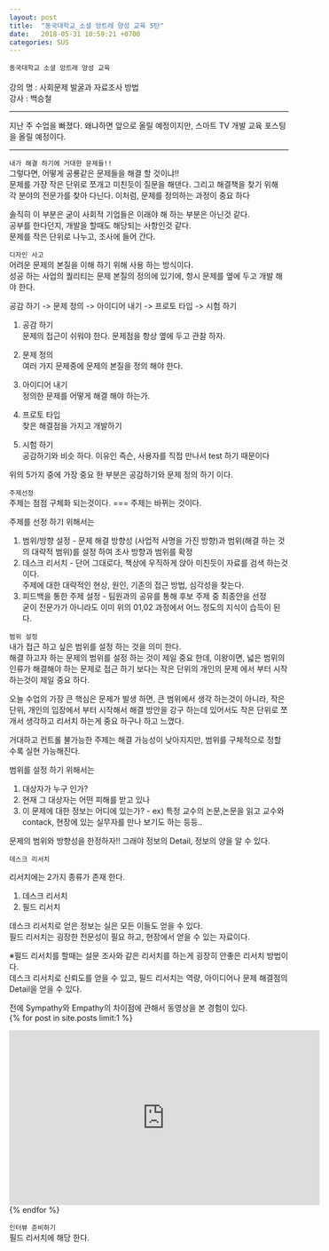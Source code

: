 ```yaml
---
layout: post
title:  "동국대학교_소셜 앙트레 양성 교육 5탄"
date:   2018-05-31 10:59:21 +0700
categories: SUS
---
```

`동국대학교 소셜 앙트레 양성 교육`<br>
<br>
강의 명 : 사회문제 발굴과 자료조사 방법  <br>
강사    : 백승철  <br>

---
지난 주 수업을 빠졌다. 왜냐하면 앞으로 올릴 예정이지만, 스마트 TV 개발 교육 포스팅을 올릴 예정이다.<br>

---
`내가 해결 하기에 거대한 문제들!!`<br>
그렇다면, 어떻게 공룡같은 문제들을 해결 할 것이냐!! <br>
문제를 가장 작은 단위로 쪼개고 미친듯이 질문을 해댄다. 그리고 해결책을 찾기 위해 <br>
각 분야의 전문가를 찾아 다닌다. 이처럼, 문제를 정의하는 과정이 중요 하다 <br>

솔직히 이 부분은 굳이 사회적 기업들은 이래야 해 하는 부분은 아닌것 같다.<br>
공부를 한다던지, 개발을 할때도 해당되는 사항인것 같다. <br>
문제를 작은 단위로 나누고, 조사에 들어 간다. <br>

`디자인 사고`<br>
어려운 문제의 본질을 이해 하기 위해 사용 하는 방식이다. <br>
성공 하는 사업의 퀄리티는 문제 본질의 정의에 있기에, 항시 문제를 옆에 두고 개발 해야 한다. <br>

공감 하기 -> 문제 정의  -> 아이디어 내기  -> 프로토 타입 -> 시험 하기 <br>

01. 공감 하기  <br>
문제의 접근이 쉬워야 한다. 문제점을 항상 옆에 두고 관찰 하자. <br>

02. 문제 정의  <br>
여러 가지 문제중에 문제의 본질을 정의 해야 한다. <br>

03. 아이디어 내기 <br>
정의한 문제를 어떻게 해결 해야 하는가. <br>

04. 프로토 타입 <br>
찾은 해결점을 가지고 개발하기 <br>

05. 시험 하기 <br>
공감하기와 비슷 하다. 이유인 즉슨, 사용자를 직접 만나서 test 하기 때문이다 <br>

위의 5가지 중에 가장 중요 한 부분은 공감하기와 문제 정의 하기 이다. <br>

`주제선정`<br>
주제는 점점 구체화 되는것이다. === 주제는 바뀌는 것이다. <br>

주제를 선정 하기 위해서는 <br>
01. 범위/방향 설정 - 문제 해결 방향성 (사업적 사명을 가진 방향)과 범위(해결 하는 것의 대략적 범위)를 설정 하여 조사 방향과 범위를 확정 <br>
02. 데스크 리서치  - 단어 그대로다, 책상에 우직하게 앉아 미친듯이 자료를 검색 하는것이다. <br>
주제에 대한 대략적인 현상, 원인, 기존의 접근 방법, 심각성을 찾는다. <br>
03. 피드백을 통한 주제 설정 - 팀원과의 공유를 통해 후보 주제 중 최종안을 선정 <br>
굳이 전문가가 아니라도 이미 위의 01,02  과정에서 어느 정도의 지식이 습득이 된다. <br>

`범위 설정`<br>
내가 접근 하고 싶은 범위를 설정 하는 것을 의미 한다. <br>
해결 하고자 하는 문제의 범위를 설정 하는 것이 제일 중요 한데, 이왕이면, 넓은 범위의 인류가 해결해야 하는 문제로 접근 하기 보다는 작은 단위의 개인의 문제 에서 부터 시작하는것이 제일 중요 하다. <br>

오늘 수업의 가장 큰 핵심은 문제가 발생 하면, 큰 범위에서 생각 하는것이 아니라, 작은 단위, 개인의 입장에서 부터 시작해서 해결 방안을 강구 하는데 있어서도 작은 단위로 쪼개서 생각하고 리서치 하는게 중요 하구나 하고 느꼈다. <br>

거대하고 컨트롤 불가능한 주제는 해결 가능성이 낮아지지만, 범위를 구체적으로 정할 수록 실현 가능해진다. <br>

범위를 설정 하기 위해서는 <br>
01. 대상자가 누구 인가? <br>
02. 현재 그 대상자는 어떤 피해를 받고 있나<br>
03. 이 문제에 대한 정보는 어디에 있는가? - ex) 특정 교수의 논문,논문을 읽고 교수와 contack, 현장에 있는 실무자를 만나 보기도 하는 등등.. <br>

문제의 범위와 방향성을 한정하자!! 그래야 정보의  Detail, 정보의 양을 알 수 있다.<br>

`데스크 리서치`<br>

리서치에는 2가지 종류가 존재 한다. <br>
1. 데스크 리서치 <br>
2. 필드 리서치 <br>

데스크 리서치로 얻은 정보는 실은 모든 이들도 얻을 수 있다. <br>
필드 리서치는 굉장한 전문성이 필요 하고, 현장에서 얻을 수 있는 자료이다.<br>

※필드 리서치를 할때는 설문 조사와 같은 리서치를 하는게 굉장히 안좋은 리서치 방법이다.<br>
데스크 리서치로 신뢰도를 얻을 수 있고, 필드 리서치는 역량, 아이디어나 문제 해결점의 Detail을 얻을 수 있다.<br>

전에 Sympathy와 Empathy의 차이점에 관해서 동영상을 본 경험이 있다.<br>
{% for post in site.posts limit:1 %}
<iframe width="560" height="315" src="https://www.youtube-nocookie.com/embed/W9YSNpkPJI4" frameborder="0" allow="autoplay; encrypted-media" allowfullscreen></iframe>
{% endfor %}<br>

`인터뷰 준비하기`<br>
필드 리서치에 해당 한다.
